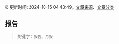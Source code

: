 :alarm_clock: 更新时间: 2024-10-15 04:43:49。[文章来源](/README.md)、[文章分类](/TAGS.md)

## 报告


> 关键字：`报告`、`月报`



